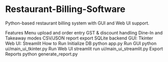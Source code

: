 # Restaurant-Billing-Software
Python-based restaurant billing system with GUI and Web UI support.

Features
Menu upload and order entry
GST & discount handling
Dine-In and Takeaway modes
CSV/JSON report export
SQLite backend
GUI: Tkinter
Web UI: Streamlit
How to Run
Initialize DB
python app.py
Run GUI
python ui/main_ui_tkinter.py
Run Web UI
streamlit run ui/main_ui_streamlit.py
Export Reports
python generate_report.py
